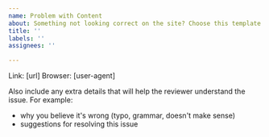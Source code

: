 ```yaml
---
name: Problem with Content
about: Something not looking correct on the site? Choose this template
title: ''
labels: ''
assignees: ''

---
```


Link: [url]
Browser: [user-agent]

Also include any extra details that will help the reviewer understand the issue. For example:

 - why you believe it's wrong (typo, grammar, doesn't make sense)
 - suggestions for resolving this issue
